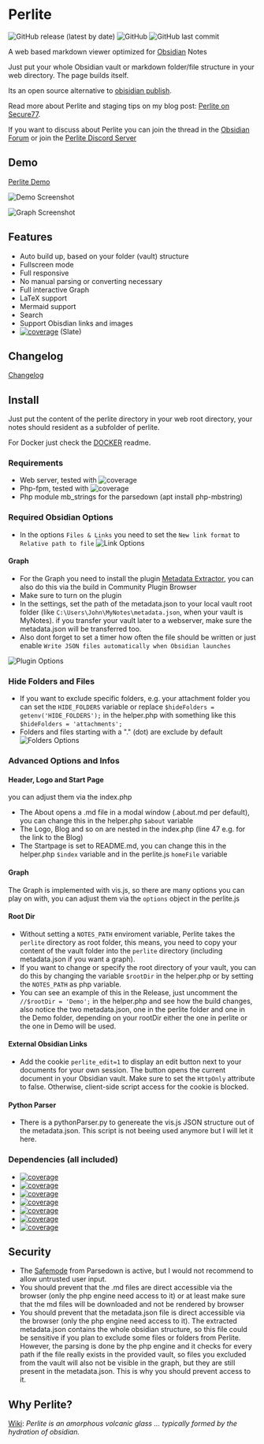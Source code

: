 # Perlite
  
![GitHub release (latest by date)](https://img.shields.io/github/v/release/secure-77/perlite) ![GitHub](https://img.shields.io/github/license/secure-77/perlite) ![GitHub last commit](https://img.shields.io/github/last-commit/secure-77/Perlite)


	
A web based markdown viewer optimized for [Obsidian](https://obsidian.md/) Notes

Just put your whole Obsidian vault or markdown folder/file structure in your web directory. The page builds itself. 

Its an open source alternative to  [obisidian publish](https://obsidian.md/publish).

Read more about Perlite and staging tips on my blog post: [Perlite on Secure77](https://secure77.de/perlite).

If you want to discuss about Perlite you can join the thread in the [Obsidian Forum](https://forum.obsidian.md/t/perlite-publish-your-notes-to-your-own-web-server/21712) or join the [Perlite Discord Server](https://discord.gg/pkJ347ssWT)

## Demo

[Perlite Demo](https://perlite.secure77.de/)


![Demo Screenshot](https://raw.githubusercontent.com/secure-77/Perlite/main/Demo/screenshot.png "Demo Screenshot")

![Graph Screenshot](https://raw.githubusercontent.com/secure-77/Perlite/main/Demo/graph.png "Graph Screenshot")

## Features

- Auto build up, based on your folder (vault) structure
- Fullscreen mode
- Full responsive
- No manual parsing or converting necessary
- Full interactive Graph
- LaTeX support
- Mermaid support
- Search
- Support Obisdian links and images
- [![coverage](https://img.shields.io/badge/Bootswatch-Themes-blue)](https://bootswatch.com) (Slate)

## Changelog
[Changelog](https://github.com/secure-77/Perlite/blob/main/Changelog.md)


## Install
Just put the content of the perlite directory in your web root directory, your notes should resident as a subfolder of perlite.

For Docker just check the [DOCKER](https://github.com/secure-77/Perlite/blob/main/Docker.md) readme.

### Requirements
- Web server, tested with ![coverage](https://img.shields.io/badge/NGINX-1.22-blue)
- Php-fpm, tested with ![coverage](https://img.shields.io/badge/PHP-7.4.30-green)
- Php module mb_strings for the parsedown (apt install php-mbstring)


### Required Obsidian Options
- In the options `Files & Links` you need to set the `New link format` to `Relative path to file`
![Link Options](https://raw.githubusercontent.com/secure-77/Perlite/main/Demo/link.png "Link Options")

#### Graph
- For the Graph you need to install the plugin [Metadata Extractor](https://github.com/kometenstaub/metadata-extractor), you can also do this via the build in Community Plugin Browser
- Make sure to turn on the plugin
- In the settings, set the path of the metadata.json to your local vault root folder (like `C:\Users\John\MyNotes\metadata.json`, when your vault is MyNotes). if you transfer your vault later to a webserver, make sure the metadata.json will be transferred too.
- Also dont forget to set a timer how often the file should be written or just enable `Write JSON files automatically when Obsidian launches`

![Plugin Options](https://raw.githubusercontent.com/secure-77/Perlite/main/Demo/plugin_options.png "Plugin Options")

### Hide Folders and Files

- If you want to exclude specific folders, e.g. your attachment folder you can set the `HIDE_FOLDERS` variable or replace `$hideFolders = getenv('HIDE_FOLDERS');` in the helper.php with something like this `$hideFolders = 'attachments';`
- Folders and files starting with a "." (dot) are exclude by default
![Folders Options](https://raw.githubusercontent.com/secure-77/Perlite/main/Demo/folders.png "Folders Options")

### Advanced Options and Infos

#### Header, Logo and Start Page
you can adjust them via the index.php

- The About opens a .md file in a modal window (.about.md per default), you can change this in the helper.php `$about` variable
- The Logo, Blog and so on are nested in the index.php (line 47 e.g. for the link to the Blog)
- The Startpage is set to README.md, you can change this in the helper.php `$index` variable and in the perlite.js `homeFile` variable

#### Graph
The Graph is implemented with vis.js, so there are many options you can play on with, you can adjust them via the `options` object in the perlite.js

#### Root Dir
- Without setting a `NOTES_PATH` enviroment variable, Perlite takes the `perlite` directory as root folder, this means, you need to copy your content of the vault folder into the `perlite` directory (including metadata.json if you want a graph).
- If you want to change or specify the root directory of your vault, you can do this by changing the variable `$rootDir` in the helper.php or by setting the `NOTES_PATH` as php variable.
- You can see an example of this in the Release, just uncomment the `//$rootDir = 'Demo';` in the helper.php and see how the build changes, also notice the two metadata.json, one in the perlite folder and one in the Demo folder, depending on your rootDir either the one in perlite or the one in Demo will be used.

#### External Obsidian Links
- Add the cookie `perlite_edit=1` to display an edit button next to your documents for your own session. The button opens the current document in your Obsidian vault. Make sure to set the `HttpOnly` attribute to false. Otherwise, client-side script access for the cookie is blocked.

#### Python Parser
- There is a pythonParser.py to genereate the vis.js JSON structure out of the metadata.json. This script is not beeing used anymore but I will let it here.


### Dependencies (all included)

- [![coverage](https://img.shields.io/badge/Parsedown-1.7.4-lightgrey)](https://github.com/erusev/parsedown)
- [![coverage](https://img.shields.io/badge/jQuery-3.6.0-lightblue)](https://jquery.com/)
- [![coverage](https://img.shields.io/badge/Bootstrap-5.1.3-blue)](https://getbootstrap.com/)
- [![coverage](https://img.shields.io/badge/Highlight.js-11.4.0-green)](https://highlightjs.org/)
- [![coverage](https://img.shields.io/badge/vis.js-9.1.2-yellow)](https://visjs.org/)
- [![coverage](https://img.shields.io/badge/KaTeX.js-0.15.2-red)](https://katex.org/)
- [![coverage](https://img.shields.io/badge/Mermaid.js-9.1.2-orange)](https://mermaid-js.github.io/mermaid/)



## Security
- The [Safemode](https://github.com/erusev/parsedown#security) from Parsedown is active, but I would not recommend to allow untrusted user input.
- You should prevent that the .md files are direct accessible via the browser (only the php engine need access to it) or at least make sure that the md files will be downloaded and not be rendered by browser
- You should prevent that the metadata.json file is direct accessible via the browser (only the php engine need access to it). The extracted metadata.json contains the whole obsidian structure, so this file could be sensitive if you plan to exclude some files or folders from Perlite. However, the parsing is done by the php engine and it checks for every path if the file really exists in the provided vault, so files you excluded from the vault will also not be visible in the graph, but they are still present in the metadata.json. This is why you should prevent access to it.


## Why Perlite?
[Wiki](https://en.wikipedia.org/wiki/Perlite):
*Perlite is an amorphous volcanic glass ... typically formed by the hydration of obsidian.*

